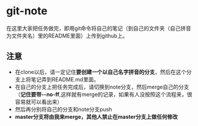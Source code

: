 git-note
===
在这里大家把任务做完，即用git命令将自己的笔记（到自己的文件夹（自己拼音为文件夹名）里的README里面）上传到github上。


注意
----
- 在clone以后，请一定记住**要创建一个以自己名字拼音的分支**，然后在这个分支上将笔记弄到README.md里面。
- 在自己的分支上把任务完成后，请切换到note分支，然后merge自己的分支（**记住要带--no-ff**,这样就有merge的记录，如果有人没按照这个流程来，很容易就可以看出来）
- 然后再分别将自己的分支和note分支push
- **master分支将由我来merge，其他人禁止在master分支上做任何修改**